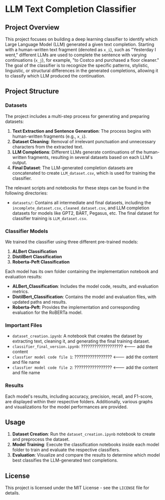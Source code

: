 # LLM Text Completion Classifier

## Project Overview

This project focuses on building a deep learning classifier to identify which Large Language Model (LLM) generated a given text completion. Starting with a human-written text fragment (denoted as `x_i`), such as "Yesterday I went," different LLMs are used to complete the sentence with varying continuations (`x_j`), for example, "to Costco and purchased a floor cleaner." The goal of the classifier is to recognize the specific patterns, stylistic, linguistic, or structural differences in the generated completions, allowing it to classify which LLM produced the continuation.

## Project Structure

### Datasets

The project includes a multi-step process for generating and preparing datasets:

1. **Text Extraction and Sentence Generation**: The process begins with human-written fragments (e.g., `x_i`).
2. **Dataset Cleaning**: Removal of irrelevant punctuation and unnecessary characters from the extracted text.
3. **LLM Completions**: Different LLMs generate continuations of the human-written fragments, resulting in several datasets based on each LLM's output.
4. **Final Dataset**: The LLM-generated completion datasets are concatenated to create `LLM_dataset.csv`, which is used for training the classifier.

The relevant scripts and notebooks for these steps can be found in the following directories:

- `datasets/`: Contains all intermediate and final datasets, including the `incomplete_dataset.csv`, `cleaned_dataset.csv`, and LLM completion datasets for models like GPT2, BART, Pegasus, etc. The final dataset for classifier training is `LLM_dataset.csv`.

### Classifier Models

We trained the classifier using three different pre-trained models:

1. **ALBert Classification**
2. **DistilBert Classification**
3. **Roberta-Peft Classification**

Each model has its own folder containing the implementation notebook and evaluation results:

- **ALBert_Classification**: Includes the model code, results, and evaluation metrics.
- **DistilBert_Classification**: Contains the model and evaluation files, with updated paths and results.
- **Roberta-Peft**: Provides the implementation and corresponding evaluation for the RoBERTa model.

### Important Files

- `dataset_creation.ipynb`: A notebook that creates the dataset by extracting text, cleaning it, and generating the final training dataset.
- `classifier_final_version.ipynb`: ??????????????????? <--- add the content
- `classfier model code file 1`: ????????????????? <--- add the content and file name
- `classfier model code file 2`: ????????????????? <--- add the content and file name


### Results

Each model's results, including accuracy, precision, recall, and F1-score, are displayed within their respective folders. Additionally, various graphs and visualizations for the model performances are provided.

## Usage

1. **Dataset Creation**: Run the `dataset_creation.ipynb` notebook to create and preprocess the dataset.
2. **Model Training**: Execute the classification notebooks inside each model folder to train and evaluate the respective classifiers.
3. **Evaluation**: Visualize and compare the results to determine which model best classifies the LLM-generated text completions.

## License

This project is licensed under the MIT License - see the `LICENSE` file for details.
